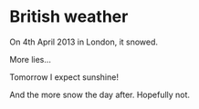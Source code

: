 British weather
===============

On 4th April 2013 in London, it snowed.

More lies...

Tomorrow I expect sunshine!

And the more snow the day after. Hopefully not.


